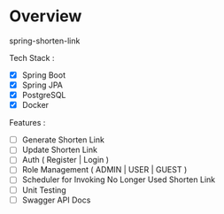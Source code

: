 # Overview
spring-shorten-link

Tech Stack :
- [x] Spring Boot
- [x] Spring JPA
- [x] PostgreSQL
- [x] Docker

Features :
- [ ] Generate Shorten Link
- [ ] Update Shorten Link
- [ ] Auth ( Register | Login )
- [ ] Role Management ( ADMIN | USER | GUEST )
- [ ] Scheduler for Invoking No Longer Used Shorten Link
- [ ] Unit Testing
- [ ] Swagger API Docs